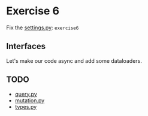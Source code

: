 # Exercise 6

Fix the [settings.py](https://github.com/Speedy1991/strawberry-workshop/blob/main/strawberry_workshop/settings.py#L4): `exercise6`

## Interfaces

Let's make our code async and add some dataloaders.

## TODO

- [query.py](https://github.com/Speedy1991/strawberry-workshop/blob/main/exercise6/schema/types.py)
- [mutation.py](https://github.com/Speedy1991/strawberry-workshop/blob/main/exercise6/schema/mutation.py)
- [types.py](https://github.com/Speedy1991/strawberry-workshop/blob/main/exercise6/schema/types.py)
